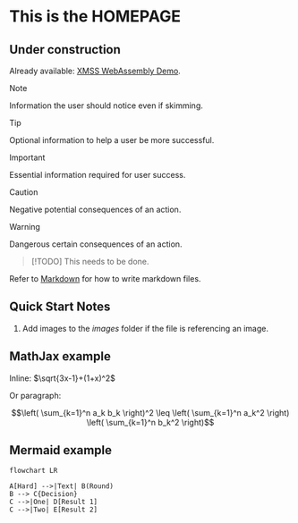 <!--
SPDX-FileCopyrightText: 2024 Frans van Dorsselaer

SPDX-License-Identifier: MIT
-->

# This is the **HOMEPAGE**

## Under construction

<!-- markdown-link-check-disable-next-line -->
Already available: [XMSS WebAssembly Demo](wasm-example/).

> [!NOTE]
> Information the user should notice even if skimming.

<!-- new blockquote -->

> [!TIP]
> Optional information to help a user be more successful.

<!-- new blockquote -->

> [!IMPORTANT]
> Essential information required for user success.

<!-- new blockquote -->

> [!CAUTION]
> Negative potential consequences of an action.

<!-- new blockquote -->

> [!WARNING]
> Dangerous certain consequences of an action.

<!-- new blockquote -->

> [!TODO]
> This needs to be done.

Refer to [Markdown](http://daringfireball.net/projects/markdown/) for how to write markdown files.

## Quick Start Notes

1. Add images to the *images* folder if the file is referencing an image.

## MathJax example

Inline: $\sqrt{3x-1}+(1+x)^2$

Or paragraph:

$$\left( \sum_{k=1}^n a_k b_k \right)^2 \leq \left( \sum_{k=1}^n a_k^2 \right) \left( \sum_{k=1}^n b_k^2 \right)$$

## Mermaid example

```mermaid
flowchart LR

A[Hard] -->|Text| B(Round)
B --> C{Decision}
C -->|One| D[Result 1]
C -->|Two| E[Result 2]
```
